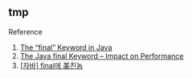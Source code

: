 tmp
--
Reference
1. [The “final” Keyword in Java](https://www.baeldung.com/java-final)
2. [The Java final Keyword – Impact on Performance](https://www.baeldung.com/java-final-performance)
3. [[자바] final에 美친놈](https://lazypazy.tistory.com/281)
